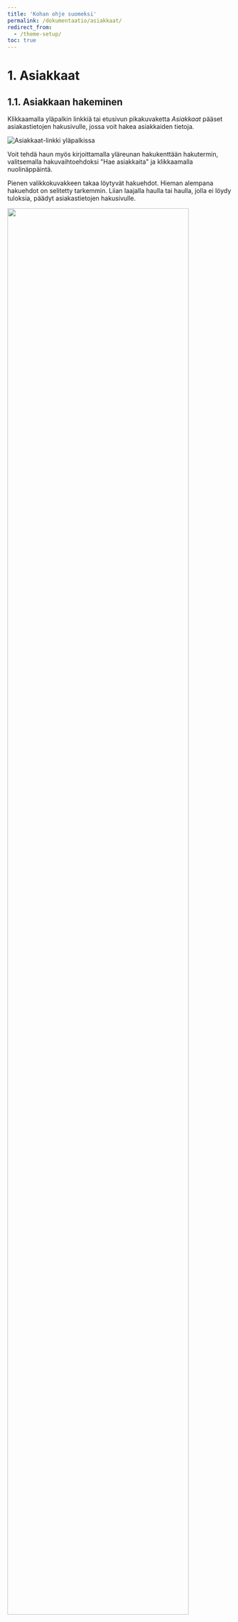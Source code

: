 ```yaml
---
title: 'Kohan ohje suomeksi'
permalink: /dokumentaatio/asiakkaat/
redirect_from:
  - /theme-setup/
toc: true
---
```


# 1. Asiakkaat

## 1.1. Asiakkaan hakeminen

Klikkaamalla yläpalkin linkkiä tai etusivun pikakuvaketta _Asiakkaat_ pääset asiakastietojen hakusivulle, jossa voit
hakea asiakkaiden tietoja.

![Asiakkaat-linkki yläpalkissa](/assets/files/docs/Asiakkaat/Asiakkaat2.png)

Voit tehdä haun myös kirjoittamalla yläreunan hakukenttään hakutermin, valitsemalla hakuvaihtoehdoksi "Hae asiakkaita" ja klikkaamalla nuolinäppäintä. 

Pienen valikkokuvakkeen takaa löytyvät hakuehdot. Hieman alempana hakuehdot on selitetty tarkemmin. Liian laajalla haulla tai haulla, jolla ei löydy tuloksia, päädyt asiakastietojen hakusivulle.

<img src="/assets/files/docs/Asiakkaat/Asiakkaat3.png" alt="" style="width:90.0%" />

Samat hakuehdot löytyvät myös Hae asiakkaita-hakulaatikon alasvetovalikosta. Hae asiakkaita-hakulaatikko löytyy Asiakkaat-sivun vasemmasta laidasta.

<img src="/assets/files/docs/Asiakkaat/Asiakkaat4.png" alt="" style="width:90.0%" />

- Asiakasta on mahdollista hakea myös selaamalla asiakkaita sukunimen alkukirjaimen perusteella, mutta helpommin asiakastieto löytyy käyttämällä 
hakulaatikoita ja rajaamalla hakuja hakuehdoilla. 

Kirjoita hakutermi kohtaan _Haku_. Huom. Asiakashaku ei toimi ilman hakutermiä. Jos teet haun ilman, että Haku-kentässä on tekstiä, niin ohjelma pyytää kirjoittamaan kenttään hakutermin.

Alasvetovalikoissa tekemiesi valintojen perusteella voit hakea asiakasta eri tavoin.
- Voit valita jokaisessa haussa _Hakutyyppi_-alasvetovalikosta joko _alkaa_- tai _sisältää_-vaihtoehdon. Valinta _sisältää_ toimii vapaasanahaun kaltaisesti eli haettu merkkijono voi olla missä tahansa kohdassa hakukentässä.
- Saat tarkennettua hakua rajaamalla hakua asiakastyypin mukaan,  jos valitset sen _Tyyppi_-alasvetovalikossa.
- Saat tarkennettua hakua valitsemalla asiakkaan kirjaston _Kirjasto_-alasvetovalikosta.
- _Hakukenttä_-alasvetovalikosta voit valita millä tiedolla teet hakua. Alla on kerrottu tarkemmin mitä milläkin hakukentällä voi hakea.
Huom. Alasvetovalikon vaihtoehdoissa voi olla kimppakohtaisia eroja.

![](/assets/files/docs/Asiakkaat/Perushaku1.png)

\- Perushaku:  
Anna asiakkaan nimi tai nimen osa, käyttäjätunnus, kirjastokortin
viivakoodi, varaustunniste tai varaustunnisteen osa. Antaessasi nimen tai osan nimestä tai varaustunnisteesta valitse hakutyypiksi _sisältää_

\- Sukunimi:  
Anna asiakkaan sukunimi tai sukunimen osa. Valitse hakutyypiksi
_sisältää_

\- Kortin numero:  
Anna asiakkaan kortin numero

\- Kaikki sähköpostiosoitteet:  
Anna asiakkaan sähköpostiosoite tai osa siitä ja valitse hakutyypiksi
_sisältää_. Tämä hakuehto hakee kaikista sähköpostiosoite-kentistä.

\- Asiakkaan ID:  
Anna Kohan Asiakkaan ID-numero (eri kuin kirjastokortti)

\- Käyttäjätunnus:  
Anna asiakkaan erillinen käyttäjätunnus, kirjastokortin numero tai osa siitä. Käyttäjätunnuksen tallennuksessa voi olla kimppakohtaisia eroja. Antaessasi osan kirjastokortin numerosta valitse hakutyypiksi _sisältää_

\- Kaikki puhelinnumerot:  
Anna puhelinnumero kokonaisuudessaan kuten se on syötetty järjestelmään
tai käytä tyhjää merkkiä numeroiden jaksotteluun. Tämä hakuehto hakee Matkapuhelin- ja Lankapuhelin-kentistä.

\- Koko osoite:  
Anna asiakkaan osoite tai osoitteen osa ja valitse hakutyypiksi _sisältää_

\- Syntymäaika:  
Voit hakea muodoissa PP.KK.VVVV, PP/KK/VVVV tai VVVV-KK-PP

\- Etunimi:
Tee asiakashaku etunimellä tai kaikilla etunimillä. Valitse hakutyypiksi _sisältää_

\- Sähköposti:  
Anna asiakkaan sähköpostiosoite tai osa siitä ja valitse hakutyypiksi
_sisältää_. Tämä hakuehto hakee tiedon vain Sähköposti-kentästä.

\- Matkapuhelin:
Anna matkapuhelinnumero kokonaisuudessaan kuten se on syötetty järjestelmään
tai käytä tyhjää merkkiä numeroiden jaksotteluun. Esim. haettaessa
numeroa 0442676200 voit kirjoittaa sen juuri samalla tavalla tai
muodossa 044 267 6200

\- Automaattityyppi:  
Anna automaatin tyyppi. Valitse hakutyypiksi _sisältää_

\- Varaustunnus:  
Anna asiakkaan varaustunnus tai osa siitä ja valitse hakutyypiksi
_sisältää_

\- Sotu-avain:  
Anna asiakkaan sotu-avain ja valitse hakutyypiksi
_sisältää_. Huom. Tämän hakukentän nimi voi vaihdella eri kirjastokimpoissa.

\- Automaatin toimittaja:  
Anna automaatin toimittajan nimi tai osa siitä ja valitse hakutyypiksi
_sisältää_

\- Y-tunnus:  
Anna Y-tunnus ja valitse hakutyypiksi _sisältää_

Huom. Laajan asiakashaun voit tehdä myös muillakin sivuilla kuin vain Asiakkaat-sivulla, jos vihreässä yläpalkissa näkyy vaihtoehto _"Hae asiakkaita"_.  Klikkaa tuolloin _"Hae asiakkaita"_ aktiviiseksi ja avaa valikko-kuvakkeesta hakukentät esille.

![](/assets/files/docs/Asiakkaat/Tarkka_asiakashaku1.png)

## 1.2. Lisää uusi asiakas

Aina ennen asiakastiedon lisäämistä on hyvä tarkistaa löytyykö asiakkaan tiedot jo Kohasta. Voit 
hakea asiakkaan tietoja esim. nimihaulla sekä syntymäaikahaulla. Hakuohje löytyy kohdasta [1.1. Asiakkaan hakeminen](https://koha-suomi.fi/dokumentaatio/asiakkaat/#11-asiakkaan-hakeminen)

Asiakkaan lisäykseen pääset Asiakkaat-välilehdellä.

<img src="/assets/files/docs/Asiakkaat/Lisaauusiasiakas1.png" alt="" style="width:90.0%" />

Sivulla on alasvetovalikkovaihtoehdot: **Uusi asiakas** ja **Asiakkaan pikalisäys**. 
Huom. Kaikissa kimpoissa ei ole _Asiakkaan pikalisäys_-vaihtoehtoa käytössä, joten valitse kimppasi ohjeistama asiakkaan lisäystapa.

![](/assets/files/docs/Asiakkaat/Lisaauusiasiakas2.png)

Klikkaa _Uusi asiakas_, saat alasvetovalikon, josta valitset _asiakastyypin_. Huom. Asiakastyyppi-vaihtoehdot voivat vaihdella eri kimpoissa.

![](/assets/files/docs/Asiakkaat/Lisaauusiasiakas3.png)

Asiakastyypin valittuasi pääset asiakkaan muokkaussivulle.

### 1.2.1. Henkilötunnuksen lisääminen asiakastietoihin

Syötä _Lisää hetu_-kohtaan asiakkaan henkilötunnus. Klikkaa _Vie sotu-siiloon_.

![](/assets/files/docs/Asiakkaat/Sotusiilo_Ohita.png)

Jos asiakkaalla ei ole sotu-avainta, ei asiakkaan tallennus onnistu ennen kuin on painettu Lisää hetu -kentän vieressä olevaa _Ohita_-nappia. Jos asiakastiedot yrittää tallentaa ennen sotu-avaimen lisäystä tai Ohita-napin painallusta, on sivun yläreunassa oleva _Tallenna_-nappi epäaktiivinen ja napin viereen ilmestyy ohjeteksti _Lisää tai ohita henkilötunnus ensin_. Ohjeteksti ilmestyy, kun hiiren vie Tallenna-napin päälle.

![](/assets/files/docs/Asiakkaat/Lisaa_tai_ohita.png)

- Sotu-avain-tarkistusta ei tehdä organisaatio-tyyppisille asiakkaille eli esim. yhteisösiakkaille. 
- Jos muokataan henkilöasiakasta, jolla jo on sotu-avain, pystyy tallennuksen tekemään ilman ohitusta. 
- Jos asiakkaalla ei ole suomalaista henkilötunnusta, pitää Ohita-nappia painaa aina henkilötunnuksettoman asiakkaan tietoja muokatessa.
{: .notice--warning}

Kun henkilötunnus on viety Sotu-siiloon onnistuneesti, siirtyy Sotu-avain automaattisesti kirjoitussuojattuun kenttään nimeltä
Sosiaaliturvatunnus/Henkilötunnus/Sotu-avain/Hetu-avain (kentän nimi voi vaihdella kimpan mukaan) ja asiakkaan syntymäaika muodostuu automaattisesti Syntymäaika-kenttään. 

![](/assets/files/docs/Asiakkaat/Sotuavain3.png)

Viedessäsi henkilötunnuksen Sotu-siiloon saat tilanteesta riippuen erilaisia ilmoituksia:

\- Jos henkilötunnusta ei ole ennestään Sotuteekissä, siitä tulee ilmoitus
"Hetu tallennettu!". 

![](/assets/files/docs/Asiakkaat/Hetutallennettu1.png)

\- Jos syötetty henkilötunnus on jo Sotuteekissa, järjestelmä tutkii automaattisesti kimppasi asiakasrekisteristä löytyykö 
henkilötunnuksen sotu-avaimella asiakastietoja.

Jos tietoja ei löydy kimpan asiakasrekisteristä, niin käyttäjälle tulee ilmoitus “Hetu asetettu!" ja asiakkaalle muodostuu Sotu-avain -kenttään sotu-avain ja Syntymäaika-kenttään hänen syntymäaikansa. Jatka tuolloin uuden asiakkaan tallentamista käyttäen Sotuteekin antamaa sotu-avainta.

![](/assets/files/docs/Asiakkaat/Hetuasetettu.png)

Jos sekä henkilötunnus sekä asiakastiedot jo ennestään löytyvät, niin käyttäjälle tulee ilmoitus "Asiakas on jo olemassa! Paina OK siirtyäksesi tietoihin." 
Klikkaamalla _OK_ käyttäjä siirtyy automaattisesti asiakkaan tietoihin, joita tarvittaessa muokataan.

![](/assets/files/docs/Asiakkaat/Sotu3.png)

\- Jos henkilötunnus on virheellinen, tulee siitä ilmoitus: “Tarkista hetu!”.

![](/assets/files/docs/Asiakkaat/Tarkistahetu.png)

#### 1.2.1.1. Sotuteekki

Kohaan on tehty Suomessa ominaisuus, **Sotuteekki**, jonne tallennetaan
tietoturvallisesti asiakkaiden henkilötunnukset erilleen muista asiakastiedoista. Tiedot yhdistyvät kahden tietokannan välillä SOTU-avaimella. Kun asiakastiedot poistetaan Kohasta, henkilötunnus ja Sotu-avain säilyvät Sotuteekissä.  

Sotuteekki on yhteinen kaikille Koha-Suomen Koha-kimpoille/kirjastoille. Käyttäjälle se näkyy siten, että uuden asiakkaan henkilötunnus löytyy sotuteekistä, jos se on jo aiemmin toisessa kimpassa sinne lisätty. 

![Havainnollistaminen siitä, miten SOTU-siilo ja Kohan tietokanta yhdistyvät toisiinsa](/assets/files/docs/Asiakkaat/sotusiilo.png)

Sotuteekissa on myös erillinen käyttöliittymä liitännäiset-osiossa, jossa esimerkiksi laskuttajat voivat tarkistaa asiakkaan henkilötunnuksen
sotu-avaimella, jos se on tarpeen. Heillä on erilliset tunnukset tarkistusta varten.

Sotuteekistä tarkemmin Kohan ohje suomeksi -ohjeen
kohdassa [12.9.3 Sotuteekki](https://koha-suomi.fi/dokumentaatio/tyokalut/#1293-sotuteekki)

### 1.2.2. Nimi, syntymäaika, muu nimi ja varaustunnus

![](/assets/files/docs/Asiakkaat/SukunimiEtunimi.png)

- Syötä asiakkaan koko nimi Sukunimi- ja Etunimi-kenttiin.
- Syntymäaika syötetään siinä tapauksessa, jos asiakkalla ei ole henkilötunnusta, muutoin asiakkaan syntymäaika muodostuu Syntymäaika-kenttään automaattisesti, kun hänen henkilötunnuksensa viedään Sotuteekkiin.
- Muu nimi- kenttään voi tallentaa asiakkaan kutsumanimen, jos asiakas käyttää kutsumanimenä muuta kuin virallista etunimeään. 
- Jos varaustunnus ei muodostu uudelle asiakkaalle automaattisesti kuten kuvassa, niin sen saa klikkaamalla Varaustunnus-kentän vieressä olevaa kolmea pistettä.

Huomaathan, että kimppasi Kohassa ei välttämättä näy kaikki kuvissa näkyvät kentät tai vaihtoehdot tai kentät voivat olla eri nimisiä.

Asiakastyyppeille on määritetty ikärajoituksia. Ohjelma tarkistaa syntymäajan mukaan, voiko asiakas kuulua asiakastyyppiin, joka hänelle 
ollaan tallentamassa. Voit saada tällaisen virheilmoituksen:  
![](/assets/files/docs/Asiakkaat/ikaraja.png)

Virheilmoituksen saatuasi kaikista helpointa on aloittaa asiakkaan tietojen tallennus uudelleen alusta, sillä asiakastyypeillä on erilaiset lomakepohjat.
{: .notice--warning}

### 1.2.3. Takaaja-tiedon tallentaminen ja poistaminen

Jos kyseessä on lapsiasiakas, hänelle pitää tallentaa takaaja. Klikkaa _Lisää takaaja_ -nappia, niin pääset hakemaan rekisteristä lapselle
takaajan.

Huom. kaikissa kimpoissa ei ole kuvassa näkyvää _Näytä takaajille lainat_-vaihtoehtoa valittavissa.

![](/assets/files/docs/Asiakkaat/Lisaatakaaja.png)

Takaajaa voi hakea joko nimellä tai kirjastokortin numerolla. Valitse tarvittaessa
alasvetovalikoista sopivat kirjasto- ja asiakastyyppi-vaihtoehdot.

<img src="/assets/files/docs/Asiakkaat/Haehuoltaja.png" alt="" style="width:90.0%" />

Saat listan hakuun sopivista asiakkaista. Klikkaa _Valitse_ tai _Select_-painiketta
oikean henkilön kohdalla. 

<img src="/assets/files/docs/Asiakkaat/Haetakaaja.png" alt="" style="width:90.0%" />

Valinnan jälkeen lapsen tiedoissa näkyy takaajan nimi sekä kirjastokorttinumero. 

Valitse alasvetovalikosta takaajan suhde asiakkaaseen. Alasvetovalikon 
vaihtoehdot voivat vaihdella kimpoissa.

![](/assets/files/docs/Asiakkaat/Asiakastakaaja.png)

Voit tallentaa lapsiasiakkaalle useamman kuin yhden huoltajan tiedot. Lisää huoltajatiedot kimppasi/kirjastosi ohjeiden mukaan.

Huom. Ensimmäisenä lisätylle takaajalle järjestelmä lähettää huollettavan mahdolliset laskut ja huomautukset.
{: .notice--warning}

![](/assets/files/docs/Asiakkaat/Takaajat.png)

Jos takaajaa ei löydy asiakasrekisteristä, avaa selaimessa uusi välilehti ja
tallenna takaajan tiedot rekisteriin. Palaa tallennuksen jälkeen lapsiasiakkaan
tietoihin, jotka ovat edelleen auki toisella välilehdellä ja tee takaajahaku uudelleen.

Roskakorin kuvaketta klikkaamalla saat takaajatiedon poistettua. **Huom. alaikäisellä asiakkaalla tulee aina olla vähintään yksi takaaja**, joten lapsiasiakkaan tietojen tallennus ei onnistu, jos häneltä puuttuu takaajatieto.

### 1.2.4. Lapsiasiakkaan takaajan poistaminen

Takaajatiedot pääsee muokkaamaan _Muokkaa_-painikkeen takaa. Kohdassa _Asiakastakaaja_ voit sekä poistaa että lisätä takaajan. 

Poistaminen tapahtuu ruksaamalla poistettava takaaja ja sen jälkeen klikkaa _Tallenna_. 

![](/assets/files/docs/Asiakkaat/Poistatakaaja.png)


### 1.2.5. Osoite

Osoite-osiossa _Kunta_ tarkoittaa käytännössä postitoimipaikkaa, ei
pelkästään kotikuntaa. Englanninkielistä sanaa City ei voi kääntää
postitoimipaikaksi tässä kohdassa, sillä City-sanaa käytetään kunta-merkityksessä
muussa yhteydessä. Voit valita postinumeron ja postitoimipaikan alasvetovalikosta tai kirjoittaa ne itse.

![](/assets/files/docs/Asiakkaat/Osoitetiedot.png)


### 1.2.6. Vaihtoehtoinen osoite

Asiakkaalle voidaan tallentaa myös vaihtoehtoinen osoite, jos vaihtoehto on otettu kimpassa käyttöön.

![](/assets/files/docs/Asiakkaat/Vaihtoehtoinenosoite.png)


### 1.2.7. Yhteystiedot

Syötä _Yhteystiedot_-osiossa asiakkaan puhelinnumero (lankapuhelinnumero _Lankapuhelin_-kenttään ja matkapuhelinnumero _Matkapuhelin_-kenttään) ja sähköpostiosoite. Matkapuhelin-kenttään lisätty numero kopioituu automaattisesti asiakkaan viestiasetuksiin. 

Huom! Puhelin-kenttiin ei saa kirjoittaa muuta kuin puhelinnumeron. Numeroon ei tallenneta muita välimerkkejä kuin kansainvälisen suunnan plusmerkki (esim. +358) eikä kirjaimia (esim. äiti).

Sähköpostiosoite on se osoite, johon asiakasviestit lähtevät.

![](/assets/files/docs/Asiakkaat/Yhteystiedot1.png)

Asiakas voi halutessaan valita ensisijaisen yhteydenottotavan kirjaston henkilökunnan yhteydenottoja varten, jos toiminto on otettu kimpassa käyttöön.


### 1.2.8. Kirjastotiedot

#### 1.2.8.1. Kirjastonhallinta

_Kirjastonhallinta_-osio sisältää kirjaston käyttöön liittyviä tietoja. Osion näkymässä voi olla kimppakohtaisia eroja.

![](/assets/files/docs/Asiakkaat/kirjastohallinta.png)

\- Lue asiakkaan kirjastokortin numero ylimmäisenä olevaan
_Kirjastokortin numero_ -kenttään.

\- _Kirjasto_-kenttään valitaan asiakkaan kotikirjasto, jota Koha
ehdottaa esim. varausta tehtäessä noutokirjastoksi.

\- _Tyyppi_-kohdassa voi vaihtaa asiakastyypin. 
Huom! Jos tässä kohtaa vaihtaa asiakastyypin, muutos ei tuo esille mm. takaajatieto-kenttää tai
poista sitä näkyvistä. **Jos valitsit alussa väärän asiakastyypin, niin aloita asiakastietojen tallentaminen alusta.**

\- Valitse asiakasviestien kieli kohdassa _Ilmoitusten kieli_.

#### 1.2.8.2 Kirjaston asetukset

<img src="/assets/files/docs/Asiakkaat/Huomautuslaatikko1.png" alt="" style="width:90.0%" />

\- _Tullut asiakkaaksi_ -päivämäärä tulee automaattisesti kuluvan päivän
mukaiseksi.

\- _Vanhenee_ -kohtaan ei tarvitse merkitä mitään. Tieto tulee
automaattisesti asiakaslajille tehtyjen määritysten mukaan.

\- _Huomautus (näkyy verkkokirjastossa)_ -kohtaan voi merkitä
huomautuksen, jonka asiakas näkee verkkokirjastosta. Huomautus
näkyy OPACissa ja Finnassa. Huom! kaikissa kimpoissa ei ole kuvassa näkyvää kenttää käytössä.

Finnassa huomautus näkyy Omat tiedot-välilehdellä kohdassa _Huomautukset_.

<img src="/assets/files/docs/Asiakkaat/Huomautuslaatikko2.png" alt="" style="width:80.0%" />

\- _Huomautus (näkyy virkailijatyökalussa)_ -laatikkoon tallennettu huomautus
näkyy virkailijoille Kohassa tiedot- ja lainausnäytöillä.

<img src="/assets/files/docs/Asiakkaat/Huomautuslaatikko.png" alt="" style="width:90.0%" />


#### 1.2.8.3. Käyttäjätilin huomautukset

Uutta korttia tehdessä tätä ei tarvitse huomioida. Tässä merkitään asiakkaan kortti kadonneeksi.

<img src="/assets/files/docs/Asiakkaat/Kayttajatilinhuomautukset1.png" alt="" style="width:90.0%" />

Kadonnut kortti-rajoituksesta tarkemmin Kohan ohje Suomeksi -ohjeen kohdassa [1.4.1 Kadonnut kirjastokortti](https://koha-suomi.fi/dokumentaatio/asiakkaat/#141-kadonnut-kirjastokortti).

#### 1.2.8.4. Asiakkaan rajoitukset

Uutta korttia tehdessä tätä ei tarvitse huomioida. Tässä kohdassa voi merkitä asiakkaalle rajoituksen. Toimi rajoitusta tallentaessasi kirjastosi ohjeiden mukaan.  

<img src="/assets/files/docs/Asiakkaat/Asiakkaanrajoitukset1.png" alt="" style="width:90.0%" />

Asiakkaan rajoituksista tarkemmin Kohan ohje Suomeksi -ohjeen kohdassa [1.4 Rajoitukset](https://koha-suomi.fi/dokumentaatio/asiakkaat/#14-rajoitukset) 

#### 1.2.8.5. Kirjautumistunnus

_Kirjautumistunnus_-osioon voi lukea esim. kirjastokortin numeron tai
erillisen käyttäjätunnuksen, jolla asiakas voi kirjautua
verkkokirjastoon. Huom! Kaikissa kimpoissa ei ole kuvassa näkyvää osiota käytössä.

![](/assets/files/docs/Asiakkaat/Kirjautumistunnus.png)

Tallennettu käyttäjätunnus näkyy asiakkaan _Tiedot_-välilehdellä.

#### 1.2.8.6. Muut määritteet ja tunnukset

Tässä valitaan mm. automaattien automaattityyppi, automaatin toimittaja sekä yhteisöasiakkaan Y-tunnuskenttä. Kuvan vaihtoehdot näkyvät vain silloin, kun tallennetaan asiakastyyppiä Automaatti.

![](/assets/files/docs/Asiakkaat/Muutmaareetjatunnukset1.png)

![](/assets/files/docs/Asiakkaat/Muutmaareetjatunnukset2.png)

Myös muita kimppakohtaisia määritteitä voi olla käytössä.

### 1.2.9. Asiakkaan viestiasetukset

Lopuksi vielä tallennetaan asiakkaan viestiasetukset. Käytettävissä
olevat viestivaihtoehdot vaihtelevat kimpoittain.

![](/assets/files/docs/Asiakkaat/Asiakkaanviestiasetukset4.png)

\- _Ilmoitus eräpäivänä_: Ilmoitus lainojen erääntymisestä kuluvana päivänä. 

\- _Ennakkoilmoitus_: Etukäteisilmoitus lähestyvästä eräpäivästä. Asiakas
voi valita, montako päivää etukäteen ilmoitus tulee. 
**Huom! Jos tähän valitsee 0, ei viestiä lähetetä, vaikka rasti olisi paikallaan.**

\- _Saapumisilmoitus_: Ilmoitus asiakkaalle noudettavissa olevasta
varauksesta.

\- _Palautuskuitti_: Lista asiakkaan juuri palauttamasta aineistosta. Tämä on
  sähköinen versio palautuskuitista.

\- _Lainauskuitti_: Lista asiakkaan juuri lainaamista niteistä. Tämä on
  sähköinen versio lainauskuitista.
  
\- _“Tekstiviesti numeroon”_ -kenttään kopioituu automaattisesti Matkapuhelin-kenttään
lisätty numero. Tekstiviesti numeroon -kenttä on kirjoitussuojattu. Tekstiviesti-vaihtoehtoon ei 
laiteta rastia, jos tässä kentässä ei ole puhelinnumeroa.


Asiakkaalle tallennetut viestiasetukset kumoavat asiakaslajeille tehdyt oletusvalinnat.
{: .notice--warning}


### 1.2.10. Tallennus

Lopuksi tallenna tiedot.

Järjestelmä ilmoittaa, jos jotain tarvittavaa tietoa puuttuu. Täydennä tiedot ja tallenna uudelleen.

![](/assets/files/docs/Asiakkaat/Pakollinenkentta.png)


## 1.3. Asiakkaan tietojen muokkaaminen

<img src="/assets/files/docs/Asiakkaat/Muokkaanappi1.png" alt="" style="width:90.0%" />

Asiakastietojen yläreunassa olevat painikkeet 
- _Muokkaa_: Muokkaa asiakastietoja.
- _Lisää huollettava_: Lisää asiakkaalle huollettava.
- _Vaihda salasana_: Tästä pääset vaihtamaan salasanan.
- _Kopioi_: Tästä klikkaamalla asiakkaan tiedot kopioituvat ja ohjelma ohjaa automaattisesti tallentamaan uutta asiakastietoa.
- _Tulosta_: Alasvetovalikosta voit valita ja tulostaa asiakkaan haluamia kuitteja asiakaspalvelutilanteessa mm. Tänään lainatut-kuitin. Huom.  jos asiakkaan lainahistoria on anonymisoitu, ei asiakkaalle  pysty tulostamaan palautuskuittia, sillä ko. vaihtoehto ei tuolloin tule näkyville.
- _Hae ja varaa_: Tätä kautta pääset tekemään asiakkaalle tiedonhaussa varauksen siten, että asiakastieto säilyy muistissa.
- _Lisää viesti_: Tästä pääset lisäämään asiakastietoihin viestin.

Harvemmin tarvittavia muokkaustoimintoja löytyy _Muita toimintoja_ -alasvetovalikosta, joista tarkemmin 
kohdassa [1.5.7 Muita toimintoja -alasvetovalikko](https://koha-suomi.fi/dokumentaatio/asiakkaat/#137-muita-toimintoja--alasvetovalikko)

### 1.3.1. Lisää huollettava

Tämän napin kautta pääset tallentamaan asiakkaalle huollettavan. _Lisää huollettava_-painike avaa alasvetovalikon kimpan asiakastyypeistä, joilla tulee olla takaaja. Valittuasi sopivan asiakastyypin pääset lisäämään asiakastiedot huollettavalle. Takaaja-tieto täydentyy ja takaajan osoite-tiedot kopioituvat automaattisesti huollettavan tietoihin.

![](/assets/files/docs/Asiakkaat/Lisaahuollettava.png)

### 1.3.2. Salasanan vaihtaminen

Asiakkaan salasanan pääsee muokkaamaan _Vaihda salasana_-painikkeen kautta. 

Asiakkaan salasanaa ei voi nähdä. Jos asiakas unohtaa salasanansa, hänelle tallennetaan uusi salasana.

<img src="/assets/files/docs/Asiakkaat/salasana.png" alt="" style="width:90.0%" />

\- Koha ei voi näyttää entistä salasanaa. Jätä salasanakenttä tyhjäksi tai valitse _Peruuta_,
jos et halua vaihtaa salasanaa.

\- Jos haluat automaattisesti luodun salasanan, klikkaa _Valitse tästä
luodaksesi satunnaisesti luodun salasanaehdotuksen. Salasanat näytetään
tekstinä._

Muista tallentaa.

### 1.3.3. Asiakkaan tietojen kopioiminen

Joissakin tilanteissa on tarpeen käyttää asiakastietojen kopioimista, jos
esim. samaan perheeseen tehdään useita kortteja. Kohassa on
toiminto, jolla voidaan kopioida henkilötiedot, jotka toistuvat eri
tietueissa.

Avaa sen asiakkaan tiedot, jonka haluat kopioida ja klikkaa
_Kopioi_-nappia tietueen yläreunassa. Siirryt tuolloin uuden asiakkaan tietojen tallennukseen. Uudelle asiakkaalle kopioituu automaattisesti mm. sukunimi ja osoite. Huom. kopioituvat tiedot voivat vaihdella kimpoittain.

Tarkista, että kaikki tiedot ovat oikein ja täydennä puuttuvat tiedot.

Tallennuksen jälkeen siirryt automaattisesti uuden asiakkaan tietoihin.

### 1.3.4. Tulosta

Tästä alasvetovalikosta voit valita ja tulostaa asiakkaan haluaman kuitin. Huom. kuittivaihtoehdoissa voi olla kimppakohtaisia eroja.

![](/assets/files/docs/Asiakkaat/Tulosta.png)

Kuittien tulostamisesta tarkemmin Kohan ohje suomeksi -ohjeen
kohdassa [2.1.1. Kuittien tulostaminen](https://koha-suomi.fi/dokumentaatio/lainaus/#211-kuittien-tulostaminen)

### 1.3.5. Hae ja varaa

_Hae ja varaa_-näppäin siirtää suoraan Tarkkaan hakuun tekemään tiedonhaun. Pääset tekemään varauksen asiakkaalle suoraan hakutuloslistalla tai tietueen tiedoissa. 

![](/assets/files/docs/Asiakkaat/Haejavaraa1.png)

Hakutuloslistalla voit tarvittaessa myös poistaa muistista asiakkaan tiedot valitsemalla _Unohda [asiakkaan tiedot]_. 
Tietuetiedoissa poistotoimintoa ei ole.

![](/assets/files/docs/Asiakkaat/Haejavaraa2.png)

Varaamisesta tarkemmin Kohan ohje suomeksi -ohjeen
kohdassa [4.1.2 Varauksen teko asiakastietojen kautta](https://koha-suomi.fi/dokumentaatio/varaukset/#412-varauksen-teko-asiakastietojen-kautta)

### 1.3.6. Lisää viesti

Tällä toiminnolla lisätään asiakastietoihin viestejä. Voit valita esimääritellyistä viesteistä tarvitsemasi pohjan ja muokata sitä tarvittaessa tai kirjoittaa tyhjään kenttään tarvittavan tekstin.
Voit lisätä ns. Sisäinen huomautus-viestin, Verkkokirjasto-viestin tai sähköpostiviestin.

Sisäinen huomautus näkyy vain virkailijaliittymässä.  
![](/assets/files/docs/Asiakkaat/Jataviesti1.png)

Verkkokirjasto-viesti näkyy asiakkaalle verkkokirjastossa.  
![](/assets/files/docs/Asiakkaat/Jataviesti2.png)

Sekä sisäiset huomautukset että verkkokirjasto-viestit näkyvät Kohassa asiakkaan Lainaus- ja Tiedot-sivuilla. Viestit voi poistaa klikkaamalla roskakorikuvaketta.  

<img src="/assets/files/docs/Asiakkaat/Jataviesti3.png" alt="" style="width:90.0%" />

**Viestiin tallentuu automaattisesti päivämäärä, kirjasto sekä viestin tallentaja, joten niitä ei tarvitse manuaalisesti lisätä viestiin.**

Viestin tallentajan tiedot eivät näy asiakkaalle verkkokirjastossa.
{: .notice--warning}

Sähköpostiviestille voi valita esimääritellyn pohjan tai viestin voi kirjoitettaa tyhjään kenttään. Viesti kirjoitetaan kirjaston antaman ohjeistuksen mukaan. 
Asiakkan tiedoista tulee tarkistaa ennen viestin lähetystä, että hänellä on tiedoissaan sähköpostiosoite, sillä "Lisää viesti"- toiminto ei tarkista asiakkaan yhteystietoja ja ilmoita erikseen, jos asiakkaalta puuttuu sähköpostiosoite.

![](/assets/files/docs/Asiakkaat/Jataviesti4.png)

### 1.3.7. Muita toimintoja -alasvetovalikko

![](/assets/files/docs/Asiakkaat/Muitatoimintoja1.png)

Muita toimintoja -napin takaa löytyvät toiminnot, joilla pääsee uusimaan tilin, lähettämään asiakkaalle tervetuloa-sähköpostin, poistamaan asiakkaan tunnuksen sekä päivittämään lapsiasiakkaan aikuiseksi.  
Alasvetovalikon vaihtoehtojen näkyvyydessä tai käyttöoikeuksissa voi olla kimppakohtaisia eroja. 

#### 1.3.7.1. Asiakaan käyttöoikeuden jatkaminen

Asiakastilin vanhennuttua asiakas ei pääse käyttämään korttiaan. Tilin uusimiselle on useita linkkejä ja paikkoja. 

Yläpalkin _Muokkaa_ ja _Muita toimintoja_ valikoista pääsee joka asiakastieto-sivulla päivittämään asiakkaan käyttöoikeuden.


- Lainausnäytöllä vanhentumispäivämäärän perässä olevista linkeistä _Uusinta_ ja _Muokkaa tietoja_ voi jatkaa asiakkaan käyttöoikeutta. 

![](/assets/files/docs/Asiakkaat/Tilinuusiminen2.png)


- Asiakkaan tiedot -sivulla tilin voi uusia Huomio- ja Kirjastotiedot -kohdissa _Uusinta- tai Muokkaa tietoja_-linkkien kautta.

![](/assets/files/docs/Asiakkaat/Tilinuusiminen1.png)

![](/assets/files/docs/Asiakkaat/Tilinuusiminen3.png)


_Uusinnassa asiakkaalle tallentuu vanhentumispäivämäärä asiakkaan asiakastyypille määritellyn voimassaoloajan mukaan._

Järjestelmä ilmoittaa myös lähestyvästä vanhentumispäivästä. 
![](/assets/files/docs/Asiakkaat/Tilinuusiminen4.png)

Huom. Käyttöoikeuden voi päivittää tarvittaessa aiemminkin kuin vasta sen mennessä umpeen.

#### 1.3.7.2. Lähetä tervetulosähköposti

Klikkaamalla tätä vaihtoehtoa lähtee asiakkaalle Tervetuloa kirjaston asiakkaaksi -viesti sähköpostiosoitteeseen, joka hänelle on tallennettuna. Joissakin kimpoissa viesti lähtee automaattisesti, kun asiakkaan tiedot tallennetaan, joten toimi kirjastosi ohjeiden mukaan.

#### 1.3.7.3. Poista

Tällä toiminnolla poistetaan asiakas rekisteristä.

Koha varmistaa, että haluatko varmasti poistaa asiakkaan. Kun klikkaat _Kyllä, poista_, niin asiakastili lähtee heti pois asiakasrekisteristä. _Ei, älä poista_ -napin klikkaus peruu toimenpiteen.

![](/assets/files/docs/Asiakkaat/Poista1.png)

Jos asiakkaan positaminen ei onnistu, niin Koha ilmoittaa selkeästi miksi asiakasta ei voi poistaa rekisteristä. 
Poistaessasi asiakasta toimi kirjastosi ohjeiden mukaan.

![](/assets/files/docs/Asiakkaat/Poistonesto1.png)

#### 1.3.7.4. Päivitä lapsi aikuiseksi

Tätä toimintoa ei käytetä manuaalisesti sillä asiakastyypit päivittyvät järjestelmässä automaattisesti.


### 1.3.8. Asiakkaan kuva

Asiakkaan kuva voidaan lisätä asiakastietoihin, jos järjestelmäasetuksissa se on sallittu. Kaikissa kirjastoissa tätä ominaisuutta ei ole otettu käyttöön.

Kuvan voi lisätä sillä sivulla, jossa näkyy kuvalaatikko kysymysmerkillä. 

![](/assets/files/docs/Asiakkaat/Asiakkaankuva.png)

Vie hiiri kuvan kohdalle ja klikkaa kuvan kohdalla esiin tullutta _Lisää_-painiketta. 
![](/assets/files/docs/Asiakkaat/Asiakkaankuva1.png)

Jos tarkoituksena on ottaa asiakkaasta kuva, niin valitse _Salli_, mutta jos tarkoituksena on ladata valmis kuva, niin valitse _Estä_.

![](/assets/files/docs/Asiakkaat/Asiakaskuva2.png)

Tässä Asiakaskuva-laatikossa ei ole sallittu Kohankäyttää kameraa.
![](/assets/files/docs/Asiakkaat/Asiakaskuva3.png)

Tässä Asiakaskuva-laatikossa kamera on sallittu.
![](/assets/files/docs/Asiakkaat/Asiakkaankuva2.png)


## 1.4. Rajoitukset

Joissakin tilanteissa Koha estää lainaamasta aineistoa asiakkaalle, jos estot ovat 
laitettu päälle järjestelmäasetuksissa. Näissä tilanteissa näytölle tulee huomautus lainaamisen eston syystä.

### 1.4.1. Kadonnut kirjastokortti

Jos asiakas ilmoittaa, että hän kirjastokorttinsa on kadonnut, voi sen merkitä kadonneeksi hänen tiedoissaan muokkaamalla tietoja ja menemällä kohtaan _Käyttäjätilin huomautukset_.

![](/assets/files/docs/Asiakkaat/Kayttajatilinhuomautukset1.png)

Valitse _Kyllä_ Kadonnut kortti -kohdassa. Lainaus- ja tiedot-näytöillä 
näkyy sen jälkeen ilmoitus _Kadonnut: Asiakkaan kortti on merkitty kadonneeksi_.

![](/assets/files/docs/Asiakkaat/korttikadonnut.png)

Merkinnän voi poistaa, kun asiakkaan henkilöllisyys on tarkastettu ja todettu kirjastokortti löytyneeksi tai tarvittaessa vaihdettu kirjastokortin numero toiseksi. Huomautuksen saa pois, kun valitsee _Kadonnut kortti_ -kohtaan vaihtoehdon “Ei” ja tallentaa asiakastiedot.

### 1.4.2. Tili lukittu

Asiakkaan tili lukitaan, jos hän yrittää kirjautua verkkopalveluun liian monta kertaa väärällä PIN-koodilla. 
Yritysten määrä asetetaan järjestelmäasetuksissa ja se voi vaihdella kimpoittain. 
Kun tili on lukittu, tulee asiakkaan tietoihin vasemman reunan "tietoboksiin" ilmoitus _Tili on lukittu: Vaihda PIN-koodi_.

Lukitus poistuu automaattisesti, kun kirjautumisyritysten määrä nollautuu. Sen saa nollattua 
vaihtamalla PIN-koodin _Vaihda salasana_ -toiminnolla tai käyttämällä verkkokirjastossa salasanan palautustoimintoa.

![](/assets/files/docs/Asiakkaat/tililukittu.png)

### 1.4.3. Rajoite liiallisista kirjautumisyrityksistä

Kohassa on toiminto, joka lisää automaattisesti asiakkaalle rajoitteen, jos hänen tilillään on yli 50 epäonnistunutta kirjautumisyritystä. Tässä tilanteessa oletettavaa on, että asiakkaan kortti tai korttinumero on mahdollisesti väärissä käsissä ja asiakkaan henkilöllisyys kannattaa tarkistaa sekä vaihtaa asiakkaan kirjastokortti uuteen.

Rajoite näyttää asiakkaalla tältä:

![](/assets/files/docs/Asiakkaat/liikaayrityksia.png)

Rajoitteen voi poistaa manuaalisesti kortinvaihtotilanteessa.

<img src="/assets/files/docs/Asiakkaat/liikaayrityksia2.png" alt="" style="width:90.0%" />

### 1.4.4. Asiakkaan rajoitukset

Voit tallentaa asiakkaalle rajoituksen, joka aiheuttaa lainauskiellon, esim. kun lasku on lähetetty. 
Rajoite voidaan lisätä asiakkaalle myös automaattisesti, kun lasku luodaan. Rajoitus voi olla voimassa toistaiseksi tai määräajan.

Asiakkaalle lisätään vapaamuotoinen rajoite Lainaus- ja Tiedot-näytöillä välilehdellä _Rajoitukset_

![](/assets/files/docs/Asiakkaat/Lisaarajoitus1.png)

Klikkaa kohdasta _Lisää rajoitus_, valitse alasvetovalikosta rajoitteen tyyppi (vaihtoehdot voivat vaihdella kimpoittain) ja kirjoita kommenttikenttään rajoituksen syy. Syötä Vanhenee-kenttään tarvittaessa rajoituksen poistamispäivämäärä. Tallenna _Lisää rajoitus_-painikkeella. 

![](/assets/files/docs/Asiakkaat/Lisaarajoitus3.png)

Voit lisätä rajoitteen myös asiakkaan tiedoissa _Muokkaa_-painikkeen takaa.

![](/assets/files/docs/Asiakkaat/Lisaarajoitus2.png)

Muokkaa-painikkeen kautta lisätty rajoite tallennetaan _Tallenna_ -painikkeella. 

![](/assets/files/docs/Asiakkaat/Lisaarajoitus13.png) 

Rajoitteelle voi tarvittaessa määrittää automaattisen päättymisajan Vanhenee-kenttään. Tuolloin Vanhenee-kenttään valitaan päivämäärä, jolloin rajoitteen halutaan asiakkaalta poistuvan. Jos et valitse päivämäärää kenttään, on rajoite voimassa toistaiseksi eikä rajoitteelle näy lainausnäytöllä päättymispäivää.

Kaikki asiakkaan rajoitukset näkyvät lainaus- ja tiedot -näytöillä 

![](/assets/files/docs/Asiakkaat/Lisaarajoitus20.png)

![](/assets/files/docs/Asiakkaat/Lisaarajoitus21.png)

sekä asiakkaan tietojen muokkaus-sivulla.

![](/assets/files/docs/Asiakkaat/Lisaarajoitus22.png)

Rajoitteet voi ohittaa klikkaamalla _Ohita rajoitus tilapäisesti_. Tässä toimitaan kirjaston ohjeiden mukaan.

![](/assets/files/docs/Asiakkaat/Lisaarajoitus6.png)

### 1.4.5. Asiakkaan rajoitusten poistaminen

Rajoitteen voi poistaa asiakkaalta Poista-toiminnolla. Tässä toimitaan kirjaston ohjeiden mukaan.

## 1.5. Asiakkaiden kommenttien ja muutospyyntöjen käsittely

Jos järjestelmäasetuksissa annetaan asiakkaille oikeus muuttaa tietojaan
verkkokirjaston kautta, hyväksytään muutokset virkailijaliittymässä ennen muutosten voimaantuloa. 
Jos järjestelmässä on hyväksymistä odottavia muutoksia, niistä näkyy Kohan etusivulla
linkki _Tietojensa muokkaamista haluavat asiakkaat_. 

<img src="/assets/files/docs/Asiakkaat/Etusivunlinkki.png" alt="" style="width:90.0%" />

Kun klikkaat linkkiä, saat listan kaikista odottavista muutospyynnöistä ja klikkaamalla asiakkaan
nimen kohdalta saat hänen tekemänsä muutokset näkyviin. Voit hyväksyä muutokset _Hyväksy_, kieltää _Kiellä_ ne tai jättää
ne kokonaan huomioimatta _Älä huomioi_.

![](/assets/files/docs/Asiakkaat/tietojenmuutos.png)

_Asiakkaan tiedot_ -linkistä pääset asiakkaan tietoihin katsomaan onko asiakkaalla
esim. rajoitteita, jotka päivityksen yhteydessä on syytä ottaa pois.

Asiakkaan tiedoissa käsittelemätön muutospyyntö näkyy lainaussivulla kohdassa Huomio: _Odottavat muutokset: Tarkista odottavat muutospyynnöt_

![](/assets/files/docs/Asiakkaat/Odottavatmuutokset.png)

## 1.6. Asiakkaan tiedot

Kun katsot asiakkaan tietuetta, on vasemmassa reunassa valittavissa
useita eri välilehtiä, joilla on erilaisia tietoja.

![](/assets/files/docs/Asiakkaat/vasen.png)

### 1.6.1. Lainaus
Lainaus-välilehden toiminnot on kuvattu tarkemmin Kohan ohje suomeksi -ohjeen 
kohdassa [2.1. Lainaus](https://koha-suomi.fi/dokumentaatio/lainaus/#21-lainaus)

### 1.6.2. Tiedot

Asiakkaan (henkilö)tiedot näkyvät Tiedot-välilehdellä mm. yhteystiedot, viestiasetukset, sotu-avain, kirjastotiedot sekä mahdolliset huomautukset ja tiedot rajoituksista.
Huom. Näkymässä voi olla kimppakohtaisia eroja.

### 1.6.3. Maksut

Maksut -välilehden toiminnot on kuvattu tarkemmin Kohan ohje suomeksi -ohjeen 
kohdassa [3. Maksut](https://koha-suomi.fi/dokumentaatio/maksut/#3-maksut) 

### 1.6.4. Kiertolistat

Kiertolistat tarkoittaa lehtikiertolistaa eli jos kirjaston työntekijä
on jonkun lehden sisäisellä kiertolistalla.

![](/assets/files/docs/Asiakkaat/lehtikierto2.png)

Toiminnon käytössä voi olla kimppakohtaisia eroja.

### 1.6.5. Muutosloki

_Huom. Tämä välilehti ei näy kaikille käyttäjille._

Muutoslokille kertyy tietoa, kun asiakkaan tietoja on katsottu tai
muokattu ja jos asiakastieto on tullut asiakashaussa hakutuloslistalle.
Täällä näkyvät myös lainaus- ja palautustapahtumat, jos niin on
asetuksissa määritetty.

Huom. Muutoslokiin pääsee myös Työkalujen kautta. Se on ohjeistettu Kohan ohje suomeksi -ohjeen 
kohdassa [12.7 Lokien katselu](https://koha-suomi.fi/dokumentaatio/tyokalut/#127-lokien-katselu)

### 1.6.6. Ilmoitukset

Tällä näytöllä näkyy asiakkaalle lähteneet tai lähtemässä olevat
ilmoitukset. Ilmoittamistapa valitaan asiakastiedoissa asiakkaan
viestiasetuksissa.

<img src="/assets/files/docs/Asiakkaat/Lahetetytilmoitukset.png" alt="" style="width:90.0%" />

\- _Ilmoitus_-sarakkeessa näkyy viestin otsikko. Klikkaamalla viestin
nimeä pääset näkemään koko viestin.

\- _Tyyppi_-sarakkeessa näkyy, missä muodossa viesti on lähetetty.
Koha-Suomessa käytössä: printti, sms (tekstiviesti), sposti, suomi.fi, finvoice

\- _Tila_-sarakkeesta näkee viestin lähetyksen tilan

_lähetetty_: viesti on lähetetty eteenpäin järjestelmästä varsinaiseen
lähettävään järjestelmään

_odottaa_: viestiä ei ole vielä lähetetty eteenpäin lähettävään
järjestelmään

_epäonnistunut_: viestin lähetys on epäonnistunut. Osa
lähettävistä järjestelmistä (esim. tekstiviestioperaattorit) palauttaa
Kohaan epäonnistumisen syyn, jolloin se näkyy
Toimitushuomautus-sarakkeessa.

\- _Päivitetty_-sarakkeessa näkyy milloin viesti on päivitetty. Tieto päivittyy aina,
kun viestiä yritetään lähettää uudelleen eli kyse ei ole viestin
luontiajankohdasta.

\- _Luontiaika_-sarakkeessa näkyy viestin lähetysaika. 

\- _Toimitushuomautus_-sarakkeeseen tulee näkyviin viestin lähetyksen
  epäonnistumisen syy, jos Koha saa siitä tiedon. Lähinnä
  tekstiviestioperaattorit palauttavat virheen syyn.
  
  _Message is duplicate_ tarkoittaa, että Koha on hylännyt viestin, koska
  se on täsmälleen samanlainen kuin hiljattain lähetetty toinen viesti.
  Näitä näkyy erityisesti tekstiviestien yhteydessä.
  
  _Message validity period has expired_ tarkoittaa, että viestiä on
  yritetty lähettää maksimimäärä kertoja.
  
  _Unknown error_ tarkoittaa, että viestin epäonnistumisen syytä ei
  tiedetä tai pystytä tarkentamaan. Syy voi olla esim. asiakkaan
  puhelinnumero voi olla väärä tai hänen puhelimensa ei ota vastaan
  tekstiviestejä, tai operaattorin päässä on häiriö.
  
  _Recipient is temporarily unreachable_ tarkoittaa, että vastaanottajaan
  ei ole saatu yhteyttä.
  
  _Unallowed recipient phone number_
  tarkoittaa, että asiakkaan puhelinnumerossa on jotain vikaa tai se on
  väärässä muodossa (esim. lankapuhelin).

### 1.6.7. Tilastot

Tilastot-osiossa näkyy asiakkaan lainatilasto edelliseltä ja kuluvalta
päivältä. Lainat on jaoteltuna aineistolajeittain ja hyllypaikoittain.
Taulukossa näkyvät myös kuluvan päivän palautukset.

![](/assets/files/docs/Asiakkaat/Asiakkaantilastot.png)

### 1.6.8. Hankintaehdotukset

_Toiminto ei ole käytössä_

### 1.6.9. Lainat

Asiakkaan tietojen alapuolella olevasta taulukosta löytyvät eri välilehdiltä asiakkaan lainat,
maksut, varaukset ja rajoitukset. Taulukossa voivat näkyä myös mahdolliset taattavien maksut sekä perheen lainat.

Lainoihin pääsee klikkaamalla _Lainassa_-painiketta. Maksut välilehteä ei näy, jos asiakkaalla ei ole maksuja.

![](/assets/files/docs/Asiakkaat/lainat.png)

Lainoista on tarkemmin Kohan ohje suomeksi -ohjeen
kohdassa [2.4. Asiakkaan lainat](https://koha-suomi.fi/dokumentaatio/lainaus/#24-asiakkaan-lainat)

#### 1.6.9.1 Perheenjäsenten lainat ja Taattavien maksut -välilehdet

_Huom. Välilehtien näkymisessä voi olla kimppakohtaisia eroja_

![](/assets/files/docs/Asiakkaat/perheenlainat.png)

 _Perheenjäsenten lainat_-välilehdellä takaajalle näkyvät huollettavien lainat. Välilehti näkyy asiakkaan Lainaus- ja Tiedot-sivulla.

 _Taattavien maksut_-välilehti näkyy asiakkaan Tiedot-välilehdellä, jos yhdelläkin taattavalla on maksuja. Välilehdellä näkyvät tuolloin kaikkien huollettavien maksut eriteltyinä. Välilehteä ei näy, kun taattavilla ei ole maksuja. 

Huom. Mahdolliset taattavien maksut näkyvät myös asiakkaan Yhteystiedot-laatikossa huollettavien listan yläpuolella.
![](/assets/files/docs/Asiakkaat/Taattavienmaksut.png)
